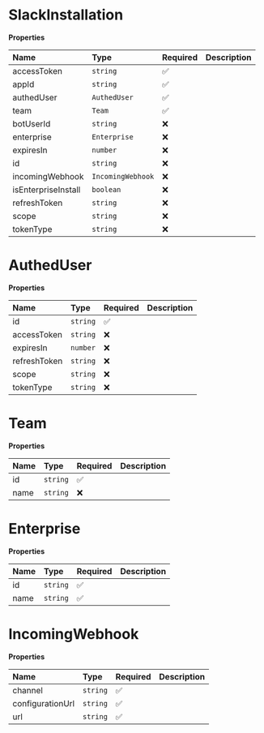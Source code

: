 # SlackInstallation

**Properties**

| Name                | Type              | Required | Description |
| :------------------ | :---------------- | :------- | :---------- |
| accessToken         | `string`          | ✅       |             |
| appId               | `string`          | ✅       |             |
| authedUser          | `AuthedUser`      | ✅       |             |
| team                | `Team`            | ✅       |             |
| botUserId           | `string`          | ❌       |             |
| enterprise          | `Enterprise`      | ❌       |             |
| expiresIn           | `number`          | ❌       |             |
| id                  | `string`          | ❌       |             |
| incomingWebhook     | `IncomingWebhook` | ❌       |             |
| isEnterpriseInstall | `boolean`         | ❌       |             |
| refreshToken        | `string`          | ❌       |             |
| scope               | `string`          | ❌       |             |
| tokenType           | `string`          | ❌       |             |

# AuthedUser

**Properties**

| Name         | Type     | Required | Description |
| :----------- | :------- | :------- | :---------- |
| id           | `string` | ✅       |             |
| accessToken  | `string` | ❌       |             |
| expiresIn    | `number` | ❌       |             |
| refreshToken | `string` | ❌       |             |
| scope        | `string` | ❌       |             |
| tokenType    | `string` | ❌       |             |

# Team

**Properties**

| Name | Type     | Required | Description |
| :--- | :------- | :------- | :---------- |
| id   | `string` | ✅       |             |
| name | `string` | ❌       |             |

# Enterprise

**Properties**

| Name | Type     | Required | Description |
| :--- | :------- | :------- | :---------- |
| id   | `string` | ✅       |             |
| name | `string` | ✅       |             |

# IncomingWebhook

**Properties**

| Name             | Type     | Required | Description |
| :--------------- | :------- | :------- | :---------- |
| channel          | `string` | ✅       |             |
| configurationUrl | `string` | ✅       |             |
| url              | `string` | ✅       |             |
